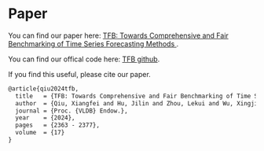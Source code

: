 # Paper

You can find our paper here: [TFB: Towards Comprehensive and Fair Benchmarking of Time Series Forecasting Methods ](https://www.vldb.org/pvldb/vol17/p2363-hu.pdf).

You can find our offical code here: [TFB github](https://github.com/decisionintelligence/TFB).

If you find this useful, please cite our paper.

```latex
@article{qiu2024tfb,
  title   = {TFB: Towards Comprehensive and Fair Benchmarking of Time Series Forecasting Methods},
  author  = {Qiu, Xiangfei and Hu, Jilin and Zhou, Lekui and Wu, Xingjian and Du, Junyang and Zhang, Buang and Guo, Chenjuan and Zhou, Aoying and Jensen, Christian S and Sheng, Zhenli and Bin Yang},
  journal = {Proc. {VLDB} Endow.},
  year    = {2024},
  pages   = {2363 - 2377},
  volume  = {17}
}
```
